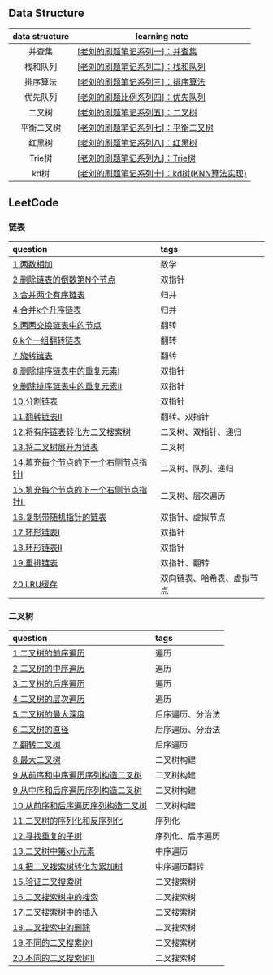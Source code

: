 ## Data Structure

| data structure | learning note                                                |
|:--------------:|--------------------------------------------------------------|
|      并查集       | [[老刘的刷题笔记系列一]：并查集](https://zhuanlan.zhihu.com/p/587154818)   |
|      栈和队列      | [[老刘的刷题笔记系列二]：栈和队列](https://zhuanlan.zhihu.com/p/588469212)  |  
|      排序算法      | [[老刘的刷题笔记系列三]：排序算法](https://zhuanlan.zhihu.com/p/589593857)  | 
|      优先队列      | [[老刘的刷题比例系列四]：优先队列](https://zhuanlan.zhihu.com/p/592606000)  |
|      二叉树       | [[老刘的刷题笔记系列五]：二叉树](https://zhuanlan.zhihu.com/p/594539131)   |
|     平衡二叉树      | [[老刘的刷题笔记系列七]：平衡二叉树](https://zhuanlan.zhihu.com/p/594802379) |
|      红黑树       | [[老刘的刷题笔记系列八]：红黑树](https://zhuanlan.zhihu.com/p/595703513)   |  
|     Trie树      | [[老刘的刷题笔记系列九]：Trie树](https://zhuanlan.zhihu.com/p/595716046) |
|      kd树       | [[老刘的刷题笔记系列十]：kd树(KNN算法实现)](https://zhuanlan.zhihu.com/p/596079050) |  

## LeetCode 
### 链表  
| question                                                                                              | tags          |
|:------------------------------------------------------------------------------------------------------|:--------------|
| [1.两数相加](https://leetcode.cn/problems/add-two-numbers/)                                               | 数学            |
| [2.删除链表的倒数第N个节点](https://leetcode.cn/problems/add-two-numbers/)                                       | 双指针           |  
| [3.合并两个有序链表](https://leetcode.cn/problems/add-two-numbers/)                                           | 归并            |  
| [4.合并k个升序链表](https://leetcode.cn/problems/merge-k-sorted-lists/)                                      | 归并            |
| [5.两两交换链表中的节点](https://leetcode.cn/problems/swap-nodes-in-pairs/)                                     | 翻转            |  
| [6.k个一组翻转链表](https://leetcode.cn/problems/reverse-nodes-in-k-group/)                                  | 翻转            |
| [7.旋转链表](https://leetcode.cn/problems/rotate-list/)                                                   | 翻转            |  
| [8.删除排序链表中的重复元素I](https://leetcode.cn/problems/remove-duplicates-from-sorted-list/)                   | 双指针           |  
| [9.删除排序链表中的重复元素II](https://leetcode.cn/problems/remove-duplicates-from-sorted-list-ii/)               | 双指针           |  
| [10.分割链表](https://leetcode.cn/problems/partition-list/)                                               | 双指针           |  
| [11.翻转链表II](https://leetcode.cn/problems/reverse-linked-list-ii/)                                     | 翻转、双指针        |  
| [12.将有序链表转化为二叉搜索树](https://leetcode.cn/problems/convert-sorted-list-to-binary-search-tree/)           | 二叉树、双指针、递归    |  
| [13.将二叉树展开为链表](https://leetcode.cn/problems/flatten-binary-tree-to-linked-list/)                      | 二叉树           |  
| [14.填充每个节点的下一个右侧节点指针I](https://leetcode.cn/problems/populating-next-right-pointers-in-each-node/)     | 二叉树、队列、递归     |  
| [15.填充每个节点的下一个右侧节点指针II](https://leetcode.cn/problems/populating-next-right-pointers-in-each-node-ii/) | 二叉树、层次遍历      |  
| [16.复制带随机指针的链表](https://leetcode.cn/problems/copy-list-with-random-pointer/)                          | 双指针、虚拟节点      | 
| [17.环形链表I](https://leetcode.cn/problems/linked-list-cycle/)                                           | 双指针           |  
| [18.环形链表II](https://leetcode.cn/problems/linked-list-cycle-ii/)                                       | 双指针           |  
| [19.重排链表](https://leetcode.cn/problems/reorder-list/)                                                 | 双指针、翻转        |  
| [20.LRU缓存](https://leetcode.cn/problems/lru-cache/)                                                   | 双向链表、哈希表、虚拟节点 |  

### 二叉树
| question                                                                                                        | tags     |    
|:----------------------------------------------------------------------------------------------------------------|:---------|
| [1.二叉树的前序遍历](https://leetcode.cn/problems/binary-tree-preorder-traversal/)                                      | 遍历       |  
| [2.二叉树的中序遍历](https://leetcode.cn/problems/binary-tree-inorder-traversal/)                                       | 遍历       |
| [3.二叉树的后序遍历](https://leetcode.cn/problems/binary-tree-postorder-traversal/)                                     | 遍历       |
| [4.二叉树的层次遍历](https://leetcode.cn/problems/binary-tree-level-order-traversal/)                                   | 遍历       |
| [5.二叉树的最大深度](https://leetcode.cn/problems/maximum-depth-of-binary-tree/)                                        | 后序遍历、分治法 |
| [6.二叉树的直径](https://leetcode.cn/problems/diameter-of-binary-tree/)                                               | 后序遍历、分治法 |  
| [7.翻转二叉树](https://leetcode.cn/problems/invert-binary-tree/)                                                     | 后序遍历     |  
| [8.最大二叉树](https://leetcode.cn/problems/maximum-binary-tree/)                                                    | 二叉树构建    |  
| [9.从前序和中序遍历序列构造二叉树](https://leetcode.cn/problems/construct-binary-tree-from-preorder-and-inorder-traversal/)    | 二叉树构建    |
| [9.从中序和后序遍历序列构造二叉树](https://leetcode.cn/problems/construct-binary-tree-from-inorder-and-postorder-traversal/)   | 二叉树构建    |
| [10.从前序和后序遍历序列构造二叉树](https://leetcode.cn/problems/construct-binary-tree-from-preorder-and-postorder-traversal/) | 二叉树构建    |
| [11.二叉树的序列化和反序列化](https://leetcode.cn/problems/serialize-and-deserialize-binary-tree/)                          | 序列化      | 
| [12.寻找重复的子树](https://leetcode.cn/problems/find-duplicate-subtrees/)                                             | 序列化、后序遍历 | 
| [13.二叉树中第k小元素](https://leetcode.cn/problems/kth-smallest-element-in-a-bst/)                                     | 中序遍历     |  
| [14.把二叉搜索树转化为累加树](https://leetcode.cn/problems/convert-bst-to-greater-tree/)                                    | 中序遍历翻转   |  
| [15.验证二叉搜索树](https://leetcode.cn/problems/validate-binary-search-tree/)                                         | 二叉搜索树    |  
| [16.二叉搜索树中的搜索](https://leetcode.cn/problems/search-in-a-binary-search-tree/)                                    | 二叉搜索树    |  
| [17.二叉搜索树中的插入](https://leetcode.cn/problems/insert-into-a-binary-search-tree/)                                  | 二叉搜索树    |  
| [18.二叉搜索中的删除](https://leetcode.cn/problems/delete-node-in-a-bst/)                                               | 二叉搜索树    | 
| [19.不同的二叉搜索树I](https://leetcode.cn/problems/unique-binary-search-trees/)                                        | 二叉搜索树    |  
| [20.不同的二叉搜索树II](https://leetcode.cn/problems/unique-binary-search-trees-ii/)                                    | 二叉搜索树    |